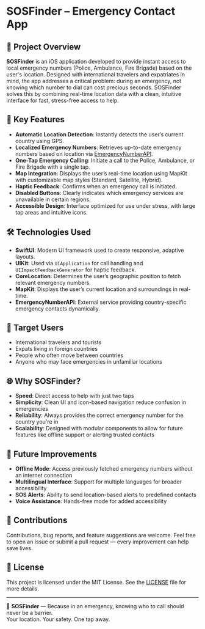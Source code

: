 

# SOSFinder – Emergency Contact App

## 📌 **Project Overview**

**SOSFinder** is an iOS application developed to provide instant access to local emergency numbers (Police, Ambulance, Fire Brigade) based on the user's location. Designed with international travelers and expatriates in mind, the app addresses a critical problem: during an emergency, not knowing which number to dial can cost precious seconds. SOSFinder solves this by combining real-time location data with a clean, intuitive interface for fast, stress-free access to help.

## 🚀 **Key Features**

- **Automatic Location Detection**: Instantly detects the user’s current country using GPS.
- **Localized Emergency Numbers**: Retrieves up-to-date emergency numbers based on location via [EmergencyNumberAPI](https://emergencynumberapi.com/).
- **One-Tap Emergency Calling**: Initiate a call to the Police, Ambulance, or Fire Brigade with a single tap.
- **Map Integration**: Displays the user’s real-time location using MapKit with customizable map styles (Standard, Satellite, Hybrid).
- **Haptic Feedback**: Confirms when an emergency call is initiated.
- **Disabled Buttons**: Clearly indicates which emergency services are unavailable in certain regions.
- **Accessible Design**: Interface optimized for use under stress, with large tap areas and intuitive icons.

## 🛠️ **Technologies Used**

- **SwiftUI**: Modern UI framework used to create responsive, adaptive layouts.
- **UIKit**: Used via `UIApplication` for call handling and `UIImpactFeedbackGenerator` for haptic feedback.
- **CoreLocation**: Determines the user’s geographic position to fetch relevant emergency numbers.
- **MapKit**: Displays the user’s current location and surroundings in real-time.
- **EmergencyNumberAPI**: External service providing country-specific emergency contacts dynamically.

## 🎯 **Target Users**

- International travelers and tourists  
- Expats living in foreign countries  
- People who often move between countries  
- Anyone who may face emergencies in unfamiliar locations  

## 🌐 **Why SOSFinder?**

- **Speed**: Direct access to help with just two taps
- **Simplicity**: Clean UI and icon-based navigation reduce confusion in emergencies
- **Reliability**: Always provides the correct emergency number for the country you're in
- **Scalability**: Designed with modular components to allow for future features like offline support or alerting trusted contacts

## 🌱 **Future Improvements**

- **Offline Mode**: Access previously fetched emergency numbers without an internet connection
- **Multilingual Interface**: Support for multiple languages for broader accessibility
- **SOS Alerts**: Ability to send location-based alerts to predefined contacts
- **Voice Assistance**: Hands-free mode for added accessibility

## 🤝 **Contributions**

Contributions, bug reports, and feature suggestions are welcome. Feel free to open an issue or submit a pull request — every improvement can help save lives.

## 📄 **License**

This project is licensed under the MIT License. See the [LICENSE](LICENSE) file for more details.

---

🛟 **SOSFinder** — Because in an emergency, knowing who to call should never be a barrier.  
Your location. Your safety. One tap away.
